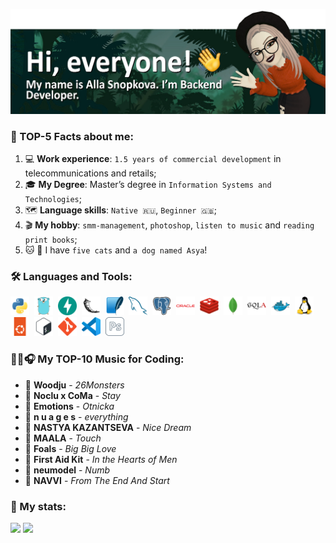 [![My banner](./img/my_banner.png)](https://github.com/BeautifulDirt)

### 👩 TOP-5 Facts about me:
1. 💻 **Work experience**: `1.5 years of commercial development` in telecommunications and retails;
2. 🎓 **My Degree**: Master’s degree in `Information Systems and Technologies`;
3. 🗺 **Language skills**: `Native 🇷🇺`, `Beginner 🇬🇧`; 
4. 🎬 **My hobby**: `smm-management`, `photoshop`, `listen to music` and `reading print books`;
5. 🐱 🐶 I have `five cats` and `a dog named Asya`!

### :hammer_and_wrench: Languages and Tools: 
<img src="https://github.com/devicons/devicon/blob/master/icons/python/python-original.svg" title="Python[work]"  alt="Python" width="30" height="30"/>&nbsp;
<img src="https://github.com/devicons/devicon/blob/master/icons/go/go-original.svg" title="Go[study]" alt="Go" width="30" height="30"/>&nbsp;
<img src="https://github.com/devicons/devicon/blob/master/icons/fastapi/fastapi-original.svg" title="FastAPI[work]"  alt="FastAPI" width="30" height="30"/>&nbsp;
<img src="https://github.com/devicons/devicon/blob/master/icons/flask/flask-original.svg" title="Flask[work]"  alt="Flask" width="30" height="30"/>&nbsp;
<img src="https://github.com/devicons/devicon/blob/master/icons/sqlite/sqlite-original.svg" title="SQLite[work]"  alt="SQLite" width="30" height="30"/>&nbsp;
<img src="https://github.com/devicons/devicon/blob/master/icons/mysql/mysql-original.svg" title="MySQL[work]"  alt="MySQL" width="30" height="30"/>&nbsp;
<img src="https://github.com/devicons/devicon/blob/master/icons/postgresql/postgresql-original.svg" title="PostgreSQL"  alt="PostgreSQL[work]" width="30" height="30"/>&nbsp;
<img src="https://github.com/devicons/devicon/blob/master/icons/oracle/oracle-original.svg" title="Oracle[work]"  alt="Oracle" width="30" height="30"/>&nbsp;
<img src="https://github.com/devicons/devicon/blob/master/icons/redis/redis-original.svg" title="Redis[work]"  alt="Redis" width="30" height="30"/>&nbsp;
<img src="https://github.com/devicons/devicon/blob/master/icons/mongodb/mongodb-original.svg" title="MongoDB[work]"  alt="MongoDB" width="30" height="30"/>&nbsp;
<img src="https://github.com/devicons/devicon/blob/master/icons/sqlalchemy/sqlalchemy-original.svg" title="SQLAlchemy" alt="SQLAlchemy[work]" width="30" height="30"/>&nbsp;
<img src="https://github.com/devicons/devicon/blob/master/icons/docker/docker-original.svg" title="Docker[work]"  alt="Docker" width="30" height="30"/>&nbsp;
<img src="https://github.com/devicons/devicon/blob/master/icons/linux/linux-original.svg" title="Linux[work]" alt="Linux" width="30" height="30"/>&nbsp;
<img src="https://github.com/devicons/devicon/blob/master/icons/ubuntu/ubuntu-plain.svg" title="Ubuntu[work]"  alt="Ubuntu" width="30" height="30"/>&nbsp;
<img src="https://github.com/devicons/devicon/blob/master/icons/bash/bash-original.svg" title="Bash[work]"  alt="Bash" width="30" height="30"/>&nbsp;
<img src="https://github.com/devicons/devicon/blob/master/icons/git/git-original.svg" title="Git[work]"  alt="Git" width="30" height="30"/>&nbsp;
<img src="https://github.com/devicons/devicon/blob/master/icons/vscode/vscode-original.svg" title="VSCode[work]"  alt="VSCode" width="30" height="30"/>&nbsp;
<img src="https://github.com/devicons/devicon/blob/master/icons/photoshop/photoshop-line.svg" title="Photoshop[work]"  alt="Ps" width="30" height="30"/>


### 👩‍💻🎧 My TOP-10 Music for Coding:

- 🎵 **Woodju** - *26Monsters*
- 🎵 **Noclu x CoMa** - *Stay*
- 🎵 **Emotions** - *Otnicka*
- 🎵 **n u a g e s** - *everything*
- 🎵 **NASTYA KAZANTSEVA** - *Nice Dream*
- 🎵 **MAALA** - *Touch*
- 🎵 **Foals** - *Big Big Love*
- 🎵 **First Aid Kit** - *In the Hearts of Men*
- 🎵 **neumodel** - *Numb*
- 🎵 **NAVVI** - *From The End And Start*

### 📝 My stats:

![](https://github-profile-summary-cards.vercel.app/api/cards/repos-per-language?username=BeautifulDirt&theme=solarized_dark) ![](https://github-profile-summary-cards.vercel.app/api/cards/stats?username=BeautifulDirt&theme=solarized_dark)
